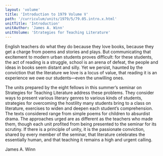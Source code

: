 ```yaml
---
layout: 'volume'
title: 'Introduction to 1979 Volume V'
path: '/curriculum/units/1979/5/79.05.intro.x.html'
unitTitle: 'Introduction'
unitAuthor: 'James A. Winn'
unitVolume: 'Strategies for Teaching Literature'
---
```


<body>
 <p>
  English teachers do what they do because they love books, because they get a charge from poems and stories and plays. But communicating that excitement to modern urban students proves difficult: for these students, the act of reading is a struggle, school is an arena of defeat, the people and ideas in books seem distant and silly. Yet we persist, haunted by the conviction that the literature we love is a locus of value, that reading it is an experience we owe our students—even the unwilling ones.
 </p>
 <p>
  The units prepared by the eight fellows in this summer’s seminar on Strategies for Teaching Literature address these problems. They consider ways to present various literary genres to various kinds of students, strategies for overcoming the hostility many students bring to a class on literature, exercises to widen and deepen each student’s comprehension. The texts considered range from simple poems for children to absurdist drama. The approaches urged are as different as the teachers who made them, though each unit profited from being presented to the seminar for its scrutiny. If there is a principle of unity, it is the passionate conviction, shared by every member of the seminar, that literature celebrates the essentially human, and that teaching it remains a high and urgent calling.
 </p>
 <p>
  James A. Winn
 </p>

</body>
